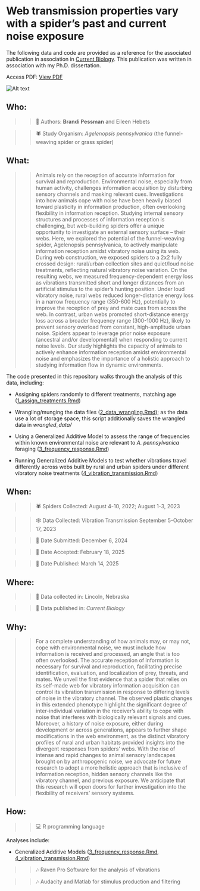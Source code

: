# Web transmission properties vary with a spider’s past and current noise exposure

The following data and code are provided as a reference for the associated publication in association in [Current Biology](https://doi.org/10.1111/eea.13487). This publication was written in association with my Ph.D. dissertation.

Access PDF: [View PDF](./Pessman_Hebets_2025.pdf)

![Alt text](./graph_abs.png)

## Who:

> > 👩 Authors: **Brandi Pessman** and Eileen Hebets

> > 🕷️ S️tudy Organism: *Agelenopsis pennsylvanica* (the funnel-weaving spider or grass spider)

## What:

> > Animals rely on the reception of accurate information for survival and reproduction. Environmental noise, especially from human activity, challenges information acquisition by disturbing sensory channels and masking relevant cues. Investigations into how animals cope with noise have been heavily biased toward plasticity in information production, often overlooking flexibility in information reception. Studying internal sensory structures and processes of information reception is challenging, but web-building spiders offer a unique opportunity to investigate an external sensory surface – their webs. Here, we explored the potential of the funnel-weaving spider, Agelenopsis pennsylvanica, to actively manipulate information reception amidst vibratory noise using its web. During web construction, we exposed spiders to a 2x2 fully crossed design: rural/urban collection sites and quiet/loud noise treatments, reflecting natural vibratory noise variation. On the resulting webs, we measured frequency-dependent energy loss as vibrations transmitted short and longer distances from an artificial stimulus to the spider’s hunting position. Under loud vibratory noise, rural webs reduced longer-distance energy loss in a narrow frequency range (350-600 Hz), potentially to improve the reception of prey and mate cues from across the web. In contrast, urban webs promoted short-distance energy loss across a broader frequency range (300-1000 Hz), likely to prevent sensory overload from constant, high-amplitude urban noise. Spiders appear to leverage prior noise exposure (ancestral and/or developmental) when responding to current noise levels. Our study highlights the capacity of animals to actively enhance information reception amidst environmental noise and emphasizes the importance of a holistic approach to studying information flow in dynamic environments.

The code presented in this repository walks through the analysis of this data, including:

-   Assigning spiders randomly to different treatments, matching age ([1_assign_treatments.Rmd](./1_assign_treatments.Rmd))

-   Wrangling/munging the data files ([2_data_wrangling.Rmd](./2_data_wrangling.Rmd)); as the data use a lot of storage space, this script additionally saves the wrangled data in *wrangled_data/* 

-   Using a Generalized Additive Model to assess the range of frequencies within known environmental noise are relevant to *A. pennsylvanica* foraging ([3_frequency_response.Rmd](./3_frequency_response.Rmd))

-   Running Generalized Additive Models to test whether vibrations travel differently across webs built by rural and urban spiders under different vibratory noise treatments ([4_vibration_transmission.Rmd](./4_vibration_transmission.Rmd))

## When:

> > 🕷 Spiders Collected: August 4-10, 2022; August 1-3, 2023

> > 🕸️ Data Collected: Vibration Transmission September 5-October 17, 2023

> > 📖 Date Submitted: December 6, 2024

> > 📖 Date Accepted: February 18, 2025

> > 📖 Date Published: March 14, 2025

## Where:

> > 📓 Data collected in: Lincoln, Nebraska

> > 📖 Data published in: *Current Biology*

## Why:

> > For a complete understanding of how animals may, or may not, cope with environmental noise, we must include how information is received and processed, an angle that is too often overlooked. The accurate reception of information is necessary for survival and reproduction, facilitating precise identification, evaluation, and localization of prey, threats, and mates. We unveil the first evidence that a spider that relies on its self-made web for vibratory information acquisition can control its vibration transmission in response to differing levels of noise in the vibratory channel. The observed plastic changes in this extended phenotype highlight the significant degree of inter-individual variation in the receiver’s ability to cope with noise that interferes with biologically relevant signals and cues. Moreover, a history of noise exposure, either during development or across generations, appears to further shape modifications in the web environment, as the distinct vibratory profiles of rural and urban habitats provided insights into the divergent responses from spiders’ webs. With the rise of intense and rapid changes to animal sensory landscapes brought on by anthropogenic noise, we advocate for future research to adopt a more holistic approach that is inclusive of information reception, hidden sensory channels like the vibratory channel, and previous exposure. We anticipate that this research will open doors for further investigation into the flexibility of receivers’ sensory systems.    

## How:

> > 💻 R programming language

Analyses include:

-   Generalized Additive Models ([3_frequency_response.Rmd](./3_frequency_response.Rmd), [4_vibration_transmission.Rmd](./4_vibration_transmission.Rmd))

> > 🎶️ Raven Pro Software for the analysis of vibrations

> > 🎶 Audacity and Matlab for stimulus production and filtering
